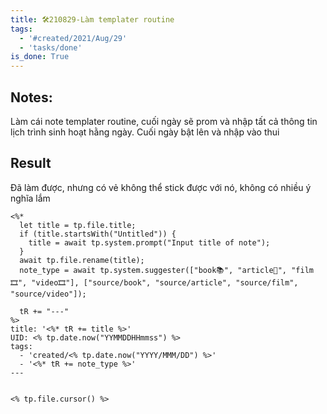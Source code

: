 ```yaml
---
title: 🛠️210829-Làm templater routine
tags:
  - '#created/2021/Aug/29'
  - 'tasks/done'
is_done: True
---
```


## Notes:
Làm cái note templater routine, cuối ngày sẽ prom và nhập tất cả thông tin lịch trình sinh hoạt hằng ngày. Cuối ngày bật lên và nhập vào thui

## Result
Đã làm được, nhưng có vẻ không thể stick được với nó, không có nhiều ý nghĩa lắm

```
<%* 
  let title = tp.file.title;
  if (title.startsWith("Untitled")) {
  	title = await tp.system.prompt("Input title of note");
  }
  await tp.file.rename(title);
  note_type = await tp.system.suggester(["book📚", "article📰", "film🎞️", "video🎞️"], ["source/book", "source/article", "source/film", "source/video"]);

  tR += "---"
%>
title: '<%* tR += title %>'
UID: <% tp.date.now("YYMMDDHHmmss") %>
tags:
  - 'created/<% tp.date.now("YYYY/MMM/DD") %>'
  - '<%* tR += note_type %>'
---


<% tp.file.cursor() %>

```